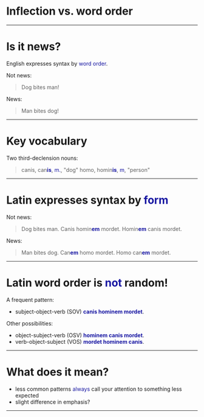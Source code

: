 # Inflection vs. word order

---


# Is it news?

English expresses syntax by *word order*.

Not news:

> Dog bites man!

News:

> Man bites dog!

---

# Key vocabulary

Two third-declension nouns:

> canis, can**is**, *m.*, "dog"
> homo, homin**is**, *m*, "person"

<style scoped>
  strong {
  color: rgb(159, 69, 17);
  }
</style>



---


# Latin expresses syntax by *form*

Not news:

> Dog bites man.
> Canis homin**em** mordet.
> Homin**em** canis mordet.

News:

> Man bites dog.
> Can**em** homo mordet.
> Homo can**em** mordet.


<style scoped>
  strong {
    color: rgb(159, 69, 17);
  }
  em {
    color: 	rgb(24, 23, 162);
    font-style: normal;
  }
</style>

---


# Latin word order is *not* random!

A frequent pattern:

- subject-object-verb (SOV) **canis hominem mordet**.

Other possibilities:

- object-subject-verb (OSV) **hominem canis mordet**.
- verb-object-subject (VOS) **mordet hominem canis**.


<style scoped>
  strong {
  color: 	rgb(24, 23, 162);
  }

</style>


---

# What does it mean?


- less common patterns *always* call your attention to something less expected
- slight difference in emphasis?

---
